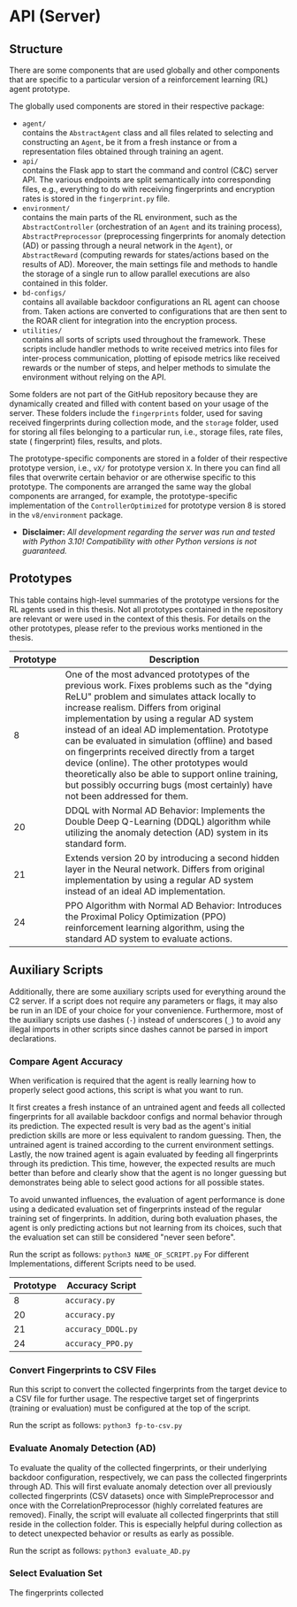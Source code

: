 # API (Server)

## Structure

There are some components that are used globally and other components that are specific to a particular version of a
reinforcement learning (RL) agent prototype.

The globally used components are stored in their respective package:

- `agent/`\
  contains the `AbstractAgent` class and all files related to selecting and constructing an `Agent`, be it from a fresh
  instance or from a representation files obtained through training an agent.
- `api/`\
  contains the Flask app to start the command and control (C&C) server API. The various endpoints are split semantically
  into corresponding files, e.g., everything to do with receiving fingerprints and encryption rates is stored in the
  `fingerprint.py` file.
- `environment/`\
  contains the main parts of the RL environment, such as the `AbstractController` (orchestration of an `Agent` and its
  training process), `AbstractPreprocessor` (preprocessing fingerprints for anomaly detection (AD) or passing through a
  neural network in the `Agent`), or `AbstractReward` (computing rewards for states/actions based on the results of AD).
  Moreover, the main settings file and methods to handle the storage of a single run to allow parallel executions are
  also contained in this folder.
- `bd-configs/`\
  contains all available backdoor configurations an RL agent can choose from. Taken actions are converted to
  configurations that are then sent to the ROAR client for integration into the encryption process.
- `utilities/`\
  contains all sorts of scripts used throughout the framework. These scripts include handler methods to write received
  metrics into files for inter-process communication, plotting of episode metrics like received rewards or the number of
  steps, and helper methods to simulate the environment without relying on the API.

Some folders are not part of the GitHub repository because they are dynamically created and filled with content based on
your usage of the server.
These folders include the `fingerprints` folder, used for saving received fingerprints during collection mode, and the
`storage` folder, used for storing all files belonging to a particular run, i.e., storage files, rate files, state (
fingerprint) files, results, and plots.

The prototype-specific components are stored in a folder of their respective prototype version, i.e., `vX/` for
prototype version `X`.
In there you can find all files that overwrite certain behavior or are otherwise specific to this prototype.
The components are arranged the same way the global components are arranged, for example, the prototype-specific
implementation of the `ControllerOptimized` for prototype version 8 is stored in the `v8/environment` package.

- **Disclaimer:** _All development regarding the server was run and tested with Python 3.10! Compatibility with other
  Python versions is not guaranteed._

## Prototypes

This table contains high-level summaries of the prototype versions for the RL agents used in this thesis. Not all
prototypes contained in the repository are relevant or were used in the context of this thesis.
For details on the other prototypes, please refer to the previous works mentioned in the thesis.

| Prototype | Description                                                                                                                                                                                                                                                                                                                                                                                                                                                                                                                                                         |
|-----------|---------------------------------------------------------------------------------------------------------------------------------------------------------------------------------------------------------------------------------------------------------------------------------------------------------------------------------------------------------------------------------------------------------------------------------------------------------------------------------------------------------------------------------------------------------------------|
| 8         | One of the most advanced prototypes of the previous work. Fixes problems such as the "dying ReLU" problem and simulates attack locally to increase realism. Differs from original implementation by using a regular AD system instead of an ideal AD implementation. Prototype can be evaluated in simulation (offline) and based on fingerprints received directly from a target device (online). The other prototypes would theoretically also be able to support online training, but possibly occurring bugs (most certainly) have not been addressed for them. |
| 20        | DDQL with Normal AD Behavior: Implements the Double Deep Q-Learning (DDQL) algorithm while utilizing the anomaly detection (AD) system in its standard form.                                                                                                                                                                                                                                                                                                                                                                                                        |
| 21        | Extends version 20 by introducing a second hidden layer in the Neural network. Differs from original implementation by using a regular AD system instead of an ideal AD implementation.                                                                                                                                                                                                                                                                                                                                                                             |
| 24        | PPO Algorithm with Normal AD Behavior: Introduces the Proximal Policy Optimization (PPO) reinforcement learning algorithm, using the standard AD system to evaluate actions.                                                                                                                                                                                                                                                                                                                                                                                        |


## Auxiliary Scripts

Additionally, there are some auxiliary scripts used for everything around the C2 server.
If a script does not require any parameters or flags, it may also be run in an IDE of your choice for your convenience.
Furthermore, most of the auxiliary scripts use dashes (`-`) instead of underscores (`_`) to avoid any illegal imports in
other scripts since dashes cannot be parsed in import declarations.


### Compare Agent Accuracy

When verification is required that the agent is really learning how to properly select good actions, this script is what
you want to run.

It first creates a fresh instance of an untrained agent and feeds all collected fingerprints for all available
backdoor configs and normal behavior through its prediction.
The expected result is very bad as the agent's initial prediction skills are more or less equivalent to random guessing.
Then, the untrained agent is trained according to the current environment settings.
Lastly, the now trained agent is again evaluated by feeding all fingerprints through its prediction.
This time, however, the expected results are much better than before and clearly show that the agent is no longer
guessing but demonstrates being able to select good actions for all possible states.

To avoid unwanted influences, the evaluation of agent performance is done using a dedicated evaluation set of
fingerprints instead of the regular training set of fingerprints.
In addition, during both evaluation phases, the agent is only predicting actions but not learning from its choices, such
that the evaluation set can still be considered "never seen before".

Run the script as follows: `python3 NAME_OF_SCRIPT.py`
For different Implementations, different Scripts need to be used.

| Prototype | Accuracy Script     |
|------|---------------------|
| 8    | `accuracy.py`       |
| 20   | `accuracy.py`       | 
| 21   | `accuracy_DDQL.py`  |
| 24   | `accuracy_PPO.py`   |

### Convert Fingerprints to CSV Files

Run this script to convert the collected fingerprints from the target device to a CSV file for further usage.
The respective target set of fingerprints (training or evaluation) must be configured at the top of the script.

Run the script as follows: `python3 fp-to-csv.py`

### Evaluate Anomaly Detection (AD)

To evaluate the quality of the collected fingerprints, or their underlying backdoor configuration, respectively, we
can pass the collected fingerprints through AD.
This will first evaluate anomaly detection over all previously collected fingerprints (CSV datasets) once with
SimplePreprocessor and once with the CorrelationPreprocessor (highly correlated features are removed).
Finally, the script will evaluate all collected fingerprints that still reside in the collection folder.
This is especially helpful during collection as to detect unexpected behavior or results as early as possible.

Run the script as follows: `python3 evaluate_AD.py`

### Select Evaluation Set

The fingerprints collected
